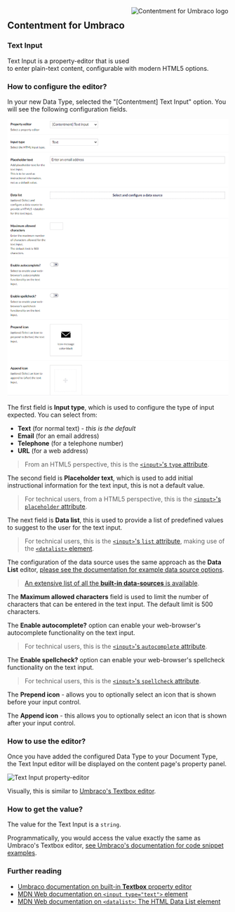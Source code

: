<img src="../assets/img/logo.png" alt="Contentment for Umbraco logo" title="A state of Umbraco happiness." height="130" align="right">

## Contentment for Umbraco

### Text Input

Text Input is a property-editor that is used to enter plain-text content, configurable with modern HTML5 options.


### How to configure the editor?

In your new Data Type, selected the "[Contentment] Text Input" option. You will see the following configuration fields.

![Configuration Editor for Text Input](text-input--configuration-editor.png)

The first field is **Input type**, which is used to configure the type of input expected. You can select from:
* **Text** (for normal text) - *this is the default*
* **Email** (for an email address)
* **Telephone** (for a telephone number)
* **URL** (for a web address)

> From an HTML5 perspective, this is the [`<input>`'s `type` attribute](https://developer.mozilla.org/en-US/docs/Learn/Forms/HTML5_input_types).

The second field is **Placeholder text**, which is used to add initial instructional information for the text input, this is not a default value.

> For technical users, from a HTML5 perspective, this is the [`<input>`'s `placeholder` attribute](https://developer.mozilla.org/en-US/docs/Web/HTML/Element/input/text#placeholder).

The next field is **Data list**, this is used to provide a list of predefined values to suggest to the user for the text input.

> For technical users, this is the [`<input>`'s `list` attribute](https://developer.mozilla.org/en-US/docs/Web/HTML/Element/input/text#list), making use of the [`<datalist>` element](https://developer.mozilla.org/en-US/docs/Web/HTML/Element/datalist).

The configuration of the data source uses the same approach as the **Data List** editor, [please see the documentation for example data source options](data-list.md#how-to-configure-the-editor).

> [An extensive list of all the **built-in data-sources** is available](../data-sources/README.md).

The **Maximum allowed characters** field is used to limit the number of characters that can be entered in the text input. The default limit is 500 characters.

The **Enable autocomplete?** option can enable your web-browser's autocomplete functionality on the text input.

> For technical users, this is the [`<input>`'s `autocomplete` attribute](https://developer.mozilla.org/en-US/docs/Web/HTML/Element/input#attr-autocomplete).

The **Enable spellcheck?** option can enable your web-browser's spellcheck functionality on the text input.

> For technical users, this is the [`<input>`'s `spellcheck` attribute](https://developer.mozilla.org/en-US/docs/Web/HTML/Element/input/text#spellcheck).

The **Prepend icon** - allows you to optionally select an icon that is shown before your input control.

The **Append icon** - this allows you to optionally select an icon that is shown after your input control.

### How to use the editor?

Once you have added the configured Data Type to your Document Type, the Text Input editor will be displayed on the content page's property panel.

![Text Input property-editor](text-input--property-editor-01.png)

Visually, this is similar to [Umbraco's Textbox editor](https://our.umbraco.com/Documentation/Getting-Started/Backoffice/Property-Editors/Built-in-Property-Editors/Textbox/#content-example).


### How to get the value?

The value for the Text Input is a `string`.

Programmatically, you would access the value exactly the same as Umbraco's Textbox editor, [see Umbraco's documentation for code snippet examples](https://our.umbraco.com/Documentation/Getting-Started/Backoffice/Property-Editors/Built-in-Property-Editors/Textbox/#mvc-view-example).


### Further reading

- [Umbraco documentation on built-in **Textbox** property editor](https://our.umbraco.com/Documentation/Getting-Started/Backoffice/Property-Editors/Built-in-Property-Editors/Textbox/)
- [MDN Web documentation on `<input type="text">` element](https://developer.mozilla.org/en-US/docs/Web/HTML/Element/input/text)
- [MDN Web documentation on `<datalist>`: The HTML Data List element](https://developer.mozilla.org/en-US/docs/Web/HTML/Element/datalist)

